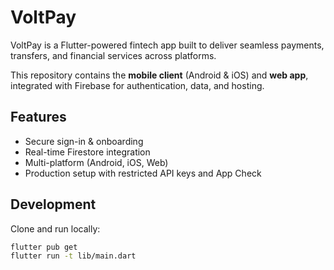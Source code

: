 # VoltPay

VoltPay is a Flutter-powered fintech app built to deliver seamless payments, transfers, and financial services across platforms.

This repository contains the **mobile client** (Android & iOS) and **web app**, integrated with Firebase for authentication, data, and hosting.

## Features
- Secure sign-in & onboarding
- Real-time Firestore integration
- Multi-platform (Android, iOS, Web)
- Production setup with restricted API keys and App Check

## Development
Clone and run locally:

```bash
flutter pub get
flutter run -t lib/main.dart

